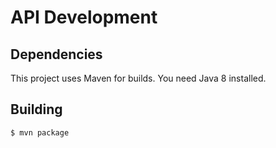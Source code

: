 # API Development

## Dependencies

This project uses Maven for builds.
You need Java 8 installed.

## Building

```
$ mvn package
```